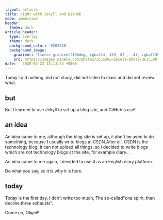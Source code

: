 ```yaml
---
layout: article
title: Fight with Jekyll and GitHub
mode: immersive
header:
  theme: dark
article_header:
  type: overlay
  theme: dark
  background_color: '#203028'
  background_image:
    gradient: 'linear-gradient(135deg, rgba(34, 139, 87 , .4), rgba(139, 34, 139, .4))'
    src: https://images.pexels.com/photos/3635300/pexels-photo-3635300.jpeg?auto=compress&cs=tinysrgb&h=750&w=1260
date:   2020-03-23 15:13:44 +0800
---
```


Today I did nothing, did not study, did not listen to class and did not review what.

## but

But I learned to use Jekyll to set up a blog site, and GitHub's use!


## an idea

An idea came to me, although the blog site is set up, it don't be used to do something, because I usually write blogs at CSDN.After all, CSDN is the technology blog, it can not upload all things, so I decided to write blogs which are not technology blogs at the site, for example diary...

An idea came to me again, I decided to use it as an English diary platform.

Do what you say, so it is why it is here.

## today

Today is the first day, I don't write too much, The so-called"one spirit, then decline,three exhausts".

Come on, Oligei!!
